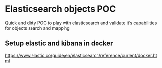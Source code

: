 # Elasticsearch objects POC
Quick and dirty POC to play with elasticsearch and validate it's capabilities for objects 
search and mapping

## Setup elastic and kibana in docker
https://www.elastic.co/guide/en/elasticsearch/reference/current/docker.html

